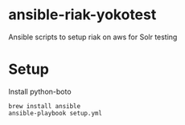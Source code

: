 ansible-riak-yokotest
=====================

Ansible scripts to setup riak on aws for Solr testing

Setup
=====

Install python-boto

    brew install ansible
    ansible-playbook setup.yml
